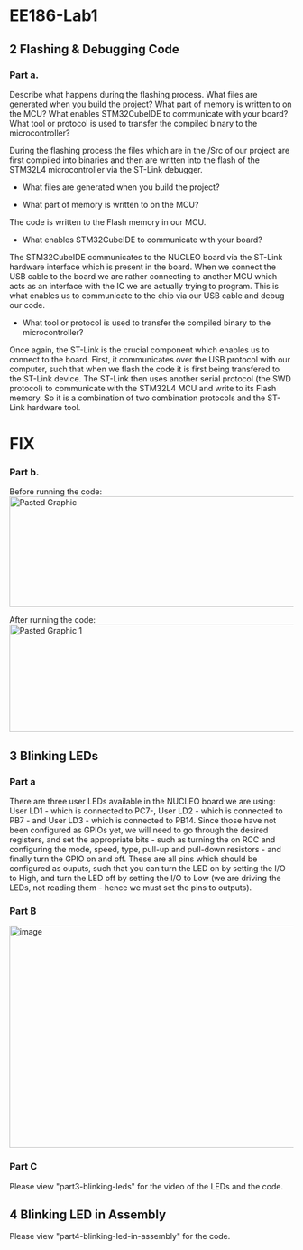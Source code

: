 # EE186-Lab1

## 2 Flashing & Debugging Code

### Part a.
Describe what happens during the flashing process. What files are generated when you build the project? What part of memory is written to on the MCU? What enables STM32CubeIDE to communicate with your board? What tool or protocol is used to transfer the compiled binary to the microcontroller? 

During the flashing process the files which are in the /Src of our project are first compiled into binaries and then are written into the flash of the STM32L4 microcontroller via the ST-Link debugger. 

- What files are generated when you build the project?
  
- What part of memory is written to on the MCU?
  
The code is written to the Flash memory in our MCU.

- What enables STM32CubeIDE to communicate with your board?
  
The STM32CubeIDE communicates to the NUCLEO board via the ST-Link hardware interface which is present in the board. When we connect the USB cable to the board we are rather connecting to another MCU which acts as an interface with the IC we are actually trying to program. This is what enables us to communicate to the chip via our USB cable and debug our code.

- What tool or protocol is used to transfer the compiled binary to the microcontroller?
  
Once again, the ST-Link is the crucial component which enables us to connect to the board. First, it communicates over the USB protocol with our computer, such that when we flash the code it is first being transfered to the ST-Link device. The ST-Link then uses another serial protocol (the SWD protocol) to communicate with the STM32L4 MCU and write to its Flash memory. So it is a combination of two combination protocols and the ST-Link hardware tool. 


# FIX

### Part b.
Before running the code:
<img width="1265" height="196" alt="Pasted Graphic" src="https://github.com/user-attachments/assets/e1a8ad03-b2b7-4422-b7fc-757c8f3833de" />

After running the code:
<img width="1266" height="190" alt="Pasted Graphic 1" src="https://github.com/user-attachments/assets/60b550be-4de8-4999-9940-710afbea2bc7" />

## 3 Blinking LEDs

### Part a 
There are three user LEDs available in the NUCLEO board we are using: User LD1 - which is connected to PC7-, User LD2 - which is connected to PB7 - and User LD3 - which is connected to PB14. Since those have not been configured as GPIOs yet, we will need to go through the desired registers, and set the appropriate bits - such as turning the on RCC and configuring the mode, speed, type, pull-up and pull-down resistors - and finally turn the GPIO on and off. These are all pins which should be configured as ouputs, such that you can turn the LED on by setting the I/O to High, and turn the LED off by setting the I/O to Low (we are driving the LEDs, not reading them - hence we must set the pins to outputs).

### Part B
<img width="1117" height="393" alt="image" src="https://github.com/user-attachments/assets/d0a1374c-e28d-4196-bc8d-fc80d0a25af6" />

### Part C
Please view "part3-blinking-leds" for the video of the LEDs and the code.

## 4 Blinking LED in Assembly
Please view "part4-blinking-led-in-assembly" for the code.

